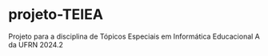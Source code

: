 # projeto-TEIEA
Projeto para a disciplina de Tópicos Especiais em Informática Educacional A da UFRN 2024.2
